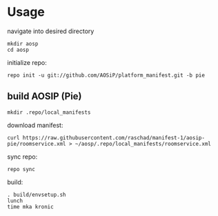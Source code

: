 Usage
=====
navigate into desired directory
    
    mkdir aosp
    cd aosp
    
initialize repo:

    repo init -u git://github.com/AOSiP/platform_manifest.git -b pie

build AOSIP (Pie)
---------------
    mkdir .repo/local_manifests
    
download manifest: 

    curl https://raw.githubusercontent.com/raschad/manifest-1/aosip-pie/roomservice.xml > ~/aosp/.repo/local_manifests/roomservice.xml

sync repo:

    repo sync

build:

    . build/envsetup.sh
    lunch
    time mka kronic
